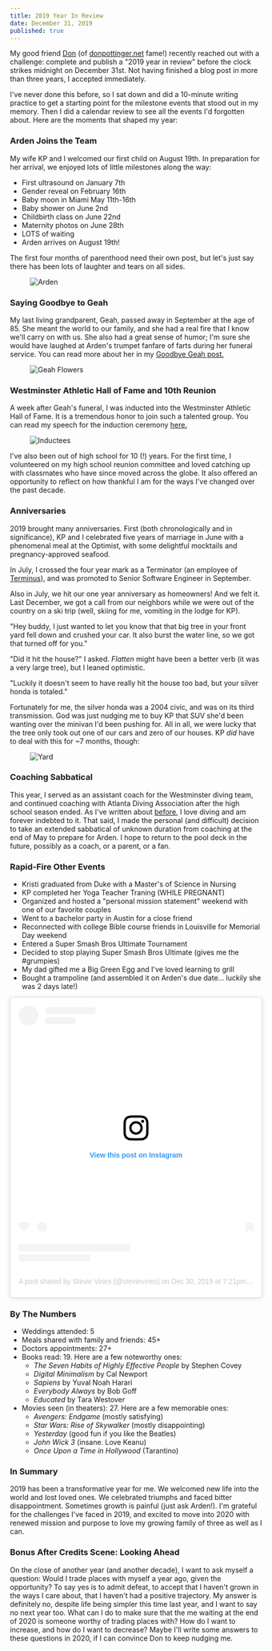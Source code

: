 ```yaml
---
title: 2019 Year In Review
date: December 31, 2019
published: true
---
```


My good friend [Don](http://stevievines.com/blog/2015/02/18/the-night-is-darkest-just-before-the-don.html)
(of [donpottinger.net](http://donpottinger.net) fame!) recently reached out with a challenge:
complete and publish a "2019 year in review" before the clock strikes midnight on December 31st.
Not having finished a blog post in more than three years, I accepted immediately.

I've never done this before, so I sat down and did a 10-minute writing practice
to get a starting point for the milestone events that stood out in my memory. Then
I did a calendar review to see all the events I'd forgotten about. Here are the
moments that shaped my year:

### Arden Joins the Team
My wife KP and I welcomed our first child on August 19th. In preparation
for her arrival, we enjoyed lots of little milestones along the way:

- First ultrasound on January 7th
- Gender reveal on February 16th
- Baby moon in Miami May 11th-16th
- Baby shower on June 2nd
- Childbirth class on June 22nd
- Maternity photos on June 28th
- LOTS of waiting
- Arden arrives on August 19th!

The first four months of parenthood need their own post, but let's just say there
has been lots of laughter and tears on all sides.

<figure class="image">
  <img src="/images/arden.jpg" alt="Arden">
</figure>

### Saying Goodbye to Geah
My last living grandparent, Geah, passed away in September at the age of 85. She
meant the world to our family, and she had a real fire that I know we'll carry on
with us. She also had a great sense of humor; I'm sure she would have laughed at
Arden's trumpet fanfare of farts during her funeral service. You can read more
about her in my [Goodbye Geah post.](http://stevievines.com/blog/2019/09/22/goodbye-geah.html)

<figure class="image">
  <img src="/images/geah-flowers.jpg" alt="Geah Flowers">
</figure>

### Westminster Athletic Hall of Fame and 10th Reunion
A week after Geah's funeral, I was inducted into the Westminster Athletic Hall
of Fame. It is a tremendous honor to join such a talented group. You can read my
speech for the induction ceremony [here.](http://stevievines.com/blog/2019/09/28/hof-speech.html)

<figure class="image">
  <img src="/images/hof-is.jpg" alt="Inductees">
</figure>

I've also been out of high school for 10 (!) years. For the first time, I volunteered
on my high school reunion committee and loved catching up with classmates who
have since moved across the globe. It also offered an opportunity to reflect on
how thankful I am for the ways I've changed over the past decade.

### Anniversaries
2019 brought many anniversaries. First (both chronologically and in
significance), KP and I celebrated five years of marriage in June with a phenomenal
meal at the Optimist, with some delightful mocktails and pregnancy-approved seafood.

In July, I crossed the four year mark as a Terminator (an employee of [Terminus](https://terminus.com/)),
and was promoted to Senior Software Engineer in September.

Also in July, we hit our one year anniversary as homeowners! And we felt it.
Last December, we got a call from our neighbors while we were out of the country
on a ski trip (well, skiing for me, vomiting in the lodge for KP).

"Hey buddy, I just wanted to let you know that that big tree in your front yard fell down and
crushed your car. It also burst the water line, so we got that turned off for you."

"Did it hit the house?" I asked. *Flatten* might have been a better verb (it was
a very large tree), but I leaned optimistic.

"Luckily it doesn't seem to have really hit the house too bad, but your silver
honda is totaled."

Fortunately for me, the silver honda was a 2004 civic, and was on its third
transmission. God was just nudging me to buy KP that SUV she'd been wanting over
the minivan I'd been pushing for. All in all, we were lucky that the tree only
took out one of our cars and zero of our houses. KP *did* have to deal with this
for ~7 months, though:

<figure class="image">
  <img src="/images/yard.jpg" alt="Yard">
</figure>

### Coaching Sabbatical
This year, I served as an assistant coach for the Westminster diving team, and
continued coaching with Atlanta Diving Association after the high school season
ended. As I've written about [before](http://stevievines.com/blog/2015/03/16/live-dive-repeat.html),
I love diving and am forever indebted to it. That said, I made the personal (and
difficult) decision to take an extended sabbatical of unknown duration from
coaching at the end of May to prepare for Arden. I hope to return to the pool
deck in the future, possibly as a coach, or a parent, or a fan.

### Rapid-Fire Other Events
- Kristi graduated from Duke with a Master's of Science in Nursing
- KP completed her Yoga Teacher Traning (WHILE PREGNANT)
- Organized and hosted a "personal mission statement" weekend with one of our favorite couples
- Went to a bachelor party in Austin for a close friend
- Reconnected with college Bible course friends in Louisville for Memorial Day weekend
- Entered a Super Smash Bros Ultimate Tournament
- Decided to stop playing Super Smash Bros Ultimate (gives me the #grumpies)
- My dad gifted me a Big Green Egg and I've loved learning to grill
- Bought a trampoline (and assembled it on Arden's due date... luckily she was 2 days late!)

<blockquote class="instagram-media" data-instgrm-permalink="https://www.instagram.com/p/B6uLXuDh8d6/?utm_source=ig_embed&amp;utm_campaign=loading" data-instgrm-version="12" style=" background:#FFF; border:0; border-radius:3px; box-shadow:0 0 1px 0 rgba(0,0,0,0.5),0 1px 10px 0 rgba(0,0,0,0.15); margin: 1px; max-width:540px; min-width:326px; padding:0; width:99.375%; width:-webkit-calc(100% - 2px); width:calc(100% - 2px);"><div style="padding:16px;"> <a href="https://www.instagram.com/p/B6uLXuDh8d6/?utm_source=ig_embed&amp;utm_campaign=loading" style=" background:#FFFFFF; line-height:0; padding:0 0; text-align:center; text-decoration:none; width:100%;" target="_blank"> <div style=" display: flex; flex-direction: row; align-items: center;"> <div style="background-color: #F4F4F4; border-radius: 50%; flex-grow: 0; height: 40px; margin-right: 14px; width: 40px;"></div> <div style="display: flex; flex-direction: column; flex-grow: 1; justify-content: center;"> <div style=" background-color: #F4F4F4; border-radius: 4px; flex-grow: 0; height: 14px; margin-bottom: 6px; width: 100px;"></div> <div style=" background-color: #F4F4F4; border-radius: 4px; flex-grow: 0; height: 14px; width: 60px;"></div></div></div><div style="padding: 19% 0;"></div> <div style="display:block; height:50px; margin:0 auto 12px; width:50px;"><svg width="50px" height="50px" viewBox="0 0 60 60" version="1.1" xmlns="https://www.w3.org/2000/svg" xmlns:xlink="https://www.w3.org/1999/xlink"><g stroke="none" stroke-width="1" fill="none" fill-rule="evenodd"><g transform="translate(-511.000000, -20.000000)" fill="#000000"><g><path d="M556.869,30.41 C554.814,30.41 553.148,32.076 553.148,34.131 C553.148,36.186 554.814,37.852 556.869,37.852 C558.924,37.852 560.59,36.186 560.59,34.131 C560.59,32.076 558.924,30.41 556.869,30.41 M541,60.657 C535.114,60.657 530.342,55.887 530.342,50 C530.342,44.114 535.114,39.342 541,39.342 C546.887,39.342 551.658,44.114 551.658,50 C551.658,55.887 546.887,60.657 541,60.657 M541,33.886 C532.1,33.886 524.886,41.1 524.886,50 C524.886,58.899 532.1,66.113 541,66.113 C549.9,66.113 557.115,58.899 557.115,50 C557.115,41.1 549.9,33.886 541,33.886 M565.378,62.101 C565.244,65.022 564.756,66.606 564.346,67.663 C563.803,69.06 563.154,70.057 562.106,71.106 C561.058,72.155 560.06,72.803 558.662,73.347 C557.607,73.757 556.021,74.244 553.102,74.378 C549.944,74.521 548.997,74.552 541,74.552 C533.003,74.552 532.056,74.521 528.898,74.378 C525.979,74.244 524.393,73.757 523.338,73.347 C521.94,72.803 520.942,72.155 519.894,71.106 C518.846,70.057 518.197,69.06 517.654,67.663 C517.244,66.606 516.755,65.022 516.623,62.101 C516.479,58.943 516.448,57.996 516.448,50 C516.448,42.003 516.479,41.056 516.623,37.899 C516.755,34.978 517.244,33.391 517.654,32.338 C518.197,30.938 518.846,29.942 519.894,28.894 C520.942,27.846 521.94,27.196 523.338,26.654 C524.393,26.244 525.979,25.756 528.898,25.623 C532.057,25.479 533.004,25.448 541,25.448 C548.997,25.448 549.943,25.479 553.102,25.623 C556.021,25.756 557.607,26.244 558.662,26.654 C560.06,27.196 561.058,27.846 562.106,28.894 C563.154,29.942 563.803,30.938 564.346,32.338 C564.756,33.391 565.244,34.978 565.378,37.899 C565.522,41.056 565.552,42.003 565.552,50 C565.552,57.996 565.522,58.943 565.378,62.101 M570.82,37.631 C570.674,34.438 570.167,32.258 569.425,30.349 C568.659,28.377 567.633,26.702 565.965,25.035 C564.297,23.368 562.623,22.342 560.652,21.575 C558.743,20.834 556.562,20.326 553.369,20.18 C550.169,20.033 549.148,20 541,20 C532.853,20 531.831,20.033 528.631,20.18 C525.438,20.326 523.257,20.834 521.349,21.575 C519.376,22.342 517.703,23.368 516.035,25.035 C514.368,26.702 513.342,28.377 512.574,30.349 C511.834,32.258 511.326,34.438 511.181,37.631 C511.035,40.831 511,41.851 511,50 C511,58.147 511.035,59.17 511.181,62.369 C511.326,65.562 511.834,67.743 512.574,69.651 C513.342,71.625 514.368,73.296 516.035,74.965 C517.703,76.634 519.376,77.658 521.349,78.425 C523.257,79.167 525.438,79.673 528.631,79.82 C531.831,79.965 532.853,80.001 541,80.001 C549.148,80.001 550.169,79.965 553.369,79.82 C556.562,79.673 558.743,79.167 560.652,78.425 C562.623,77.658 564.297,76.634 565.965,74.965 C567.633,73.296 568.659,71.625 569.425,69.651 C570.167,67.743 570.674,65.562 570.82,62.369 C570.966,59.17 571,58.147 571,50 C571,41.851 570.966,40.831 570.82,37.631"></path></g></g></g></svg></div><div style="padding-top: 8px;"> <div style=" color:#3897f0; font-family:Arial,sans-serif; font-size:14px; font-style:normal; font-weight:550; line-height:18px;"> View this post on Instagram</div></div><div style="padding: 12.5% 0;"></div> <div style="display: flex; flex-direction: row; margin-bottom: 14px; align-items: center;"><div> <div style="background-color: #F4F4F4; border-radius: 50%; height: 12.5px; width: 12.5px; transform: translateX(0px) translateY(7px);"></div> <div style="background-color: #F4F4F4; height: 12.5px; transform: rotate(-45deg) translateX(3px) translateY(1px); width: 12.5px; flex-grow: 0; margin-right: 14px; margin-left: 2px;"></div> <div style="background-color: #F4F4F4; border-radius: 50%; height: 12.5px; width: 12.5px; transform: translateX(9px) translateY(-18px);"></div></div><div style="margin-left: 8px;"> <div style=" background-color: #F4F4F4; border-radius: 50%; flex-grow: 0; height: 20px; width: 20px;"></div> <div style=" width: 0; height: 0; border-top: 2px solid transparent; border-left: 6px solid #f4f4f4; border-bottom: 2px solid transparent; transform: translateX(16px) translateY(-4px) rotate(30deg)"></div></div><div style="margin-left: auto;"> <div style=" width: 0px; border-top: 8px solid #F4F4F4; border-right: 8px solid transparent; transform: translateY(16px);"></div> <div style=" background-color: #F4F4F4; flex-grow: 0; height: 12px; width: 16px; transform: translateY(-4px);"></div> <div style=" width: 0; height: 0; border-top: 8px solid #F4F4F4; border-left: 8px solid transparent; transform: translateY(-4px) translateX(8px);"></div></div></div> <div style="display: flex; flex-direction: column; flex-grow: 1; justify-content: center; margin-bottom: 24px;"> <div style=" background-color: #F4F4F4; border-radius: 4px; flex-grow: 0; height: 14px; margin-bottom: 6px; width: 224px;"></div> <div style=" background-color: #F4F4F4; border-radius: 4px; flex-grow: 0; height: 14px; width: 144px;"></div></div></a><p style=" color:#c9c8cd; font-family:Arial,sans-serif; font-size:14px; line-height:17px; margin-bottom:0; margin-top:8px; overflow:hidden; padding:8px 0 7px; text-align:center; text-overflow:ellipsis; white-space:nowrap;"><a href="https://www.instagram.com/p/B6uLXuDh8d6/?utm_source=ig_embed&amp;utm_campaign=loading" style=" color:#c9c8cd; font-family:Arial,sans-serif; font-size:14px; font-style:normal; font-weight:normal; line-height:17px; text-decoration:none;" target="_blank">A post shared by Stevie Vines (@stevievines)</a> on <time style=" font-family:Arial,sans-serif; font-size:14px; line-height:17px;" datetime="2019-12-31T03:21:50+00:00">Dec 30, 2019 at 7:21pm PST</time></p></div></blockquote> <script async src="//www.instagram.com/embed.js"></script>

### By The Numbers
- Weddings attended: 5
- Meals shared with family and friends: 45+
- Doctors appointments: 27+
- Books read: 19. Here are a few noteworthy ones:
  - *The Seven Habits of Highly Effective People* by Stephen Covey
  - *Digital Minimalism* by Cal Newport
  - *Sapiens* by Yuval Noah Harari
  - *Everybody Always* by Bob Goff
  - *Educated* by Tara Westover
- Movies seen (in theaters): 27. Here are a few memorable ones:
  - *Avengers: Endgame* (mostly satisfying)
  - *Star Wars: Rise of Skywalker* (mostly disappointing)
  - *Yesterday* (good fun if you like the Beatles)
  - *John Wick 3* (insane. Love Keanu)
  - *Once Upon a Time in Hollywood* (Tarantino)

### In Summary
2019 has been a transformative year for me. We welcomed new life into the world
and lost loved ones. We celebrated triumphs and faced bitter disappointment.
Sometimes growth is painful (just ask Arden!). I'm grateful for the challenges
I've faced in 2019, and excited to move into 2020 with renewed mission and purpose
to love my growing family of three as well as I can.

### Bonus After Credits Scene: Looking Ahead
On the close of another year (and another decade), I want to ask myself a question:
Would I trade places with myself a year ago, given the opportunity? To say
yes is to admit defeat, to accept that I haven't grown in the ways I care about,
that I haven't had a positive trajectory. My answer is definitely no, despite
life being simpler this time last year, and I want to say no next year too. What
can I do to make sure that the me waiting at the end of 2020 is someone worthy of
trading places with? How do I want to increase, and how do I want to decrease? Maybe
I'll write some answers to these questions in 2020, if I can convince Don to keep
nudging me.
